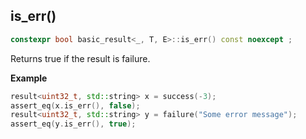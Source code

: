 ## is_err()

```cpp
constexpr bool basic_result<_, T, E>::is_err() const noexcept ;
```

Returns true if the result is failure.

**Example**

```cpp
result<uint32_t, std::string> x = success(-3);
assert_eq(x.is_err(), false);
result<uint32_t, std::string> y = failure("Some error message");
assert_eq(y.is_err(), true);
```
